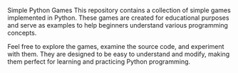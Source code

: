 Simple Python Games
This repository contains a collection of simple games implemented in Python. These games are created for educational purposes and serve as examples to help beginners understand various programming concepts.

Feel free to explore the games, examine the source code, and experiment with them. They are designed to be easy to understand and modify, making them perfect for learning and practicing Python programming.

